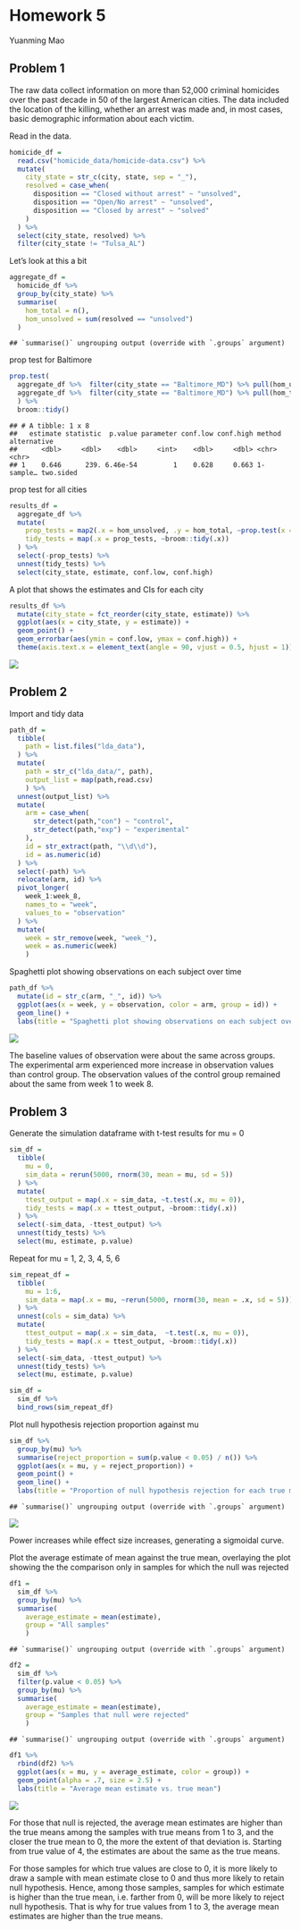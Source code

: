 Homework 5
================
Yuanming Mao

## Problem 1

The raw data collect information on more than 52,000 criminal homicides
over the past decade in 50 of the largest American cities. The data
included the location of the killing, whether an arrest was made and, in
most cases, basic demographic information about each victim.

Read in the data.

``` r
homicide_df = 
  read.csv("homicide_data/homicide-data.csv") %>% 
  mutate(
    city_state = str_c(city, state, sep = "_"),
    resolved = case_when(
      disposition == "Closed without arrest" ~ "unsolved",
      disposition == "Open/No arrest" ~ "unsolved",
      disposition == "Closed by arrest" ~ "solved"
    )
  ) %>% 
  select(city_state, resolved) %>% 
  filter(city_state != "Tulsa_AL")
```

Let’s look at this a bit

``` r
aggregate_df = 
  homicide_df %>% 
  group_by(city_state) %>% 
  summarise(
    hom_total = n(),
    hom_unsolved = sum(resolved == "unsolved")
  )
```

    ## `summarise()` ungrouping output (override with `.groups` argument)

prop test for Baltimore

``` r
prop.test(
  aggregate_df %>%  filter(city_state == "Baltimore_MD") %>% pull(hom_unsolved),
  aggregate_df %>%  filter(city_state == "Baltimore_MD") %>% pull(hom_total)
  ) %>% 
  broom::tidy()
```

    ## # A tibble: 1 x 8
    ##   estimate statistic  p.value parameter conf.low conf.high method    alternative
    ##      <dbl>     <dbl>    <dbl>     <int>    <dbl>     <dbl> <chr>     <chr>      
    ## 1    0.646      239. 6.46e-54         1    0.628     0.663 1-sample… two.sided

prop test for all cities

``` r
results_df = 
  aggregate_df %>% 
  mutate(
    prop_tests = map2(.x = hom_unsolved, .y = hom_total, ~prop.test(x = .x, n = .y)),
    tidy_tests = map(.x = prop_tests, ~broom::tidy(.x))
  ) %>% 
  select(-prop_tests) %>% 
  unnest(tidy_tests) %>% 
  select(city_state, estimate, conf.low, conf.high)
```

A plot that shows the estimates and CIs for each city

``` r
results_df %>% 
  mutate(city_state = fct_reorder(city_state, estimate)) %>% 
  ggplot(aes(x = city_state, y = estimate)) +
  geom_point() +
  geom_errorbar(aes(ymin = conf.low, ymax = conf.high)) +
  theme(axis.text.x = element_text(angle = 90, vjust = 0.5, hjust = 1))
```

![](p8105_hw5_ym2770_files/figure-gfm/unnamed-chunk-6-1.png)<!-- -->

## Problem 2

Import and tidy data

``` r
path_df = 
  tibble(
    path = list.files("lda_data"),
  ) %>% 
  mutate(
    path = str_c("lda_data/", path),
    output_list = map(path,read.csv)
    ) %>% 
  unnest(output_list) %>% 
  mutate(
    arm = case_when(
      str_detect(path,"con") ~ "control",
      str_detect(path,"exp") ~ "experimental"
    ),
    id = str_extract(path, "\\d\\d"),
    id = as.numeric(id)
  ) %>% 
  select(-path) %>% 
  relocate(arm, id) %>% 
  pivot_longer(
    week_1:week_8,
    names_to = "week",
    values_to = "observation"
  ) %>% 
  mutate(
    week = str_remove(week, "week_"),
    week = as.numeric(week)
    )
```

Spaghetti plot showing observations on each subject over time

``` r
path_df %>%
  mutate(id = str_c(arm, "_", id)) %>% 
  ggplot(aes(x = week, y = observation, color = arm, group = id)) + 
  geom_line() +
  labs(title = "Spaghetti plot showing observations on each subject over time")
```

![](p8105_hw5_ym2770_files/figure-gfm/unnamed-chunk-8-1.png)<!-- -->

The baseline values of observation were about the same across groups.
The experimental arm experienced more increase in observation values
than control group. The observation values of the control group remained
about the same from week 1 to week 8.

## Problem 3

Generate the simulation dataframe with t-test results for mu = 0

``` r
sim_df = 
  tibble(
    mu = 0,
    sim_data = rerun(5000, rnorm(30, mean = mu, sd = 5))
  ) %>% 
  mutate(
    ttest_output = map(.x = sim_data, ~t.test(.x, mu = 0)),
    tidy_tests = map(.x = ttest_output, ~broom::tidy(.x))
  ) %>% 
  select(-sim_data, -ttest_output) %>% 
  unnest(tidy_tests) %>% 
  select(mu, estimate, p.value)
```

Repeat for mu = 1, 2, 3, 4, 5, 6

``` r
sim_repeat_df =
  tibble(
    mu = 1:6,
    sim_data = map(.x = mu, ~rerun(5000, rnorm(30, mean = .x, sd = 5)))
  ) %>% 
  unnest(cols = sim_data) %>% 
  mutate(
    ttest_output = map(.x = sim_data,  ~t.test(.x, mu = 0)),
    tidy_tests = map(.x = ttest_output, ~broom::tidy(.x))
  ) %>% 
  select(-sim_data, -ttest_output) %>% 
  unnest(tidy_tests) %>% 
  select(mu, estimate, p.value)

sim_df = 
  sim_df %>% 
  bind_rows(sim_repeat_df)
```

Plot null hypothesis rejection proportion against mu

``` r
sim_df %>% 
  group_by(mu) %>% 
  summarise(reject_proportion = sum(p.value < 0.05) / n()) %>% 
  ggplot(aes(x = mu, y = reject_proportion)) +
  geom_point() +
  geom_line() +
  labs(title = "Proportion of null hypothesis rejection for each true mean")
```

    ## `summarise()` ungrouping output (override with `.groups` argument)

![](p8105_hw5_ym2770_files/figure-gfm/unnamed-chunk-11-1.png)<!-- -->

Power increases while effect size increases, generating a sigmoidal
curve.

Plot the average estimate of mean against the true mean, overlaying the
plot showing the the comparison only in samples for which the null was
rejected

``` r
df1 = 
  sim_df %>% 
  group_by(mu) %>% 
  summarise(
    average_estimate = mean(estimate),
    group = "All samples"
    ) 
```

    ## `summarise()` ungrouping output (override with `.groups` argument)

``` r
df2 = 
  sim_df %>% 
  filter(p.value < 0.05) %>% 
  group_by(mu) %>% 
  summarise(
    average_estimate = mean(estimate),
    group = "Samples that null were rejected"
    )
```

    ## `summarise()` ungrouping output (override with `.groups` argument)

``` r
df1 %>% 
  rbind(df2) %>% 
  ggplot(aes(x = mu, y = average_estimate, color = group)) +
  geom_point(alpha = .7, size = 2.5) +
  labs(title = "Average mean estimate vs. true mean")
```

![](p8105_hw5_ym2770_files/figure-gfm/unnamed-chunk-12-1.png)<!-- -->

For those that null is rejected, the average mean estimates are higher
than the true means among the samples with true means from 1 to 3, and
the closer the true mean to 0, the more the extent of that deviation is.
Starting from true value of 4, the estimates are about the same as the
true means.

For those samples for which true values are close to 0, it is more
likely to draw a sample with mean estimate close to 0 and thus more
likely to retain null hypothesis. Hence, among those samples, samples
for which estimate is higher than the true mean, i.e. farther from 0,
will be more likely to reject null hypothesis. That is why for true
values from 1 to 3, the average mean estimates are higher than the true
means.
